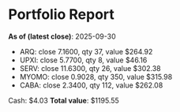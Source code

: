 # Portfolio Report
**As of (latest close)**: 2025-09-30

- ARQ: close 7.1600, qty 37, value $264.92
- UPXI: close 5.7700, qty 8, value $46.16
- SERV: close 11.6300, qty 26, value $302.38
- MYOMO: close 0.9028, qty 350, value $315.98
- CABA: close 2.3400, qty 112, value $262.08

Cash: $4.03
**Total value**: $1195.55